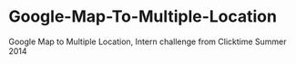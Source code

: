 Google-Map-To-Multiple-Location
===============================

Google Map to Multiple Location, Intern challenge from Clicktime Summer 2014
